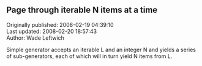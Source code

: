 ## Page through iterable N items at a time  
Originally published: 2008-02-19 04:39:10  
Last updated: 2008-02-20 18:57:43  
Author: Wade Leftwich  
  
Simple generator accepts an iterable L and an integer N and yields a series of sub-generators, each of which will in turn yield N items from L.
